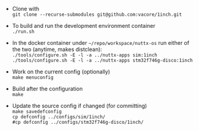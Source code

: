 * Clone with\
`git clone --recurse-submodules git@github.com:vacore/1inch.git`

* To build and run the development environment container\
`./run.sh`

* In the docker container under `~/repo/workspace/nuttx-os` run either of the two (anytime, makes distclean):\
`./tools/configure.sh -E -l -a ../nuttx-apps sim:1inch`\
`./tools/configure.sh -E -l -a ../nuttx-apps stm32f746g-disco:1inch`

* Work on the current config (optionally)\
`make menuconfig`

* Build after the configuration\
`make`

* Update the source config if changed (for committing)\
`make savedefconfig`\
`cp defconfig ../configs/sim/1inch/`\
`#cp defconfig ../configs/stm32f746g-disco/1inch/`
